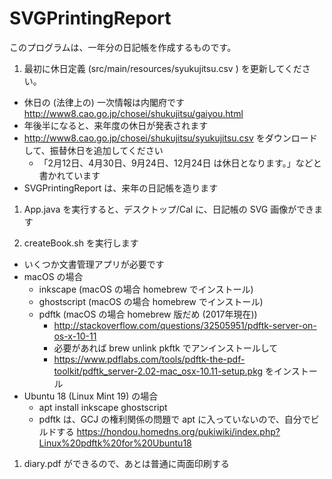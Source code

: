 SVGPrintingReport
=================
このプログラムは、一年分の日記帳を作成するものです。

1. 最初に休日定義 (src/main/resources/syukujitsu.csv ) を更新してください。

  - 休日の (法律上の) 一次情報は内閣府です http://www8.cao.go.jp/chosei/shukujitsu/gaiyou.html
  - 年後半になると、来年度の休日が発表されます
  - http://www8.cao.go.jp/chosei/shukujitsu/syukujitsu.csv をダウンロードして、振替休日を追加してください 
    - 「2月12日、4月30日、9月24日、12月24日 は休日となります。」などと書かれています
  - SVGPrintingReport は、来年の日記帳を造ります

1. App.java を実行すると、デスクトップ/Cal に、日記帳の SVG 画像ができます

1. createBook.sh を実行します

  - いくつか文書管理アプリが必要です
  - macOS の場合
    - inkscape (macOS の場合 homebrew でインストール)
    - ghostscript (macOS の場合 homebrew でインストール)
    - pdftk (macOS の場合 homebrew 版だめ (2017年現在))
      - http://stackoverflow.com/questions/32505951/pdftk-server-on-os-x-10-11
      - 必要があれば brew unlink pkftk でアンインストールして
      - https://www.pdflabs.com/tools/pdftk-the-pdf-toolkit/pdftk_server-2.02-mac_osx-10.11-setup.pkg をインストール
  - Ubuntu 18 (Linux Mint 19) の場合
    - apt install inkscape ghostscript
    - pdftk は、GCJ の権利関係の問題で apt に入っていないので、自分でビルドする https://hondou.homedns.org/pukiwiki/index.php?Linux%20pdftk%20for%20Ubuntu18

1. diary.pdf ができるので、あとは普通に両面印刷する
